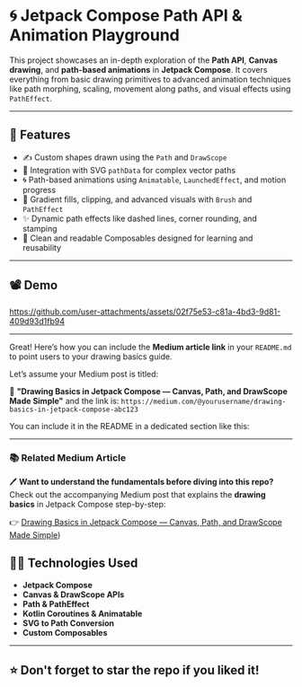 # 🌀 Jetpack Compose Path API & Animation Playground

This project showcases an in-depth exploration of the **Path API**, **Canvas drawing**, and **path-based animations** in **Jetpack Compose**. It covers everything from basic drawing primitives to advanced animation techniques like path morphing, scaling, movement along paths, and visual effects using `PathEffect`.

---

## 🎯 Features

- ✍️ Custom shapes drawn using the `Path` and `DrawScope`
- 📐 Integration with SVG `pathData` for complex vector paths
- 🌀 Path-based animations using `Animatable`, `LaunchedEffect`, and motion progress
- 🎨 Gradient fills, clipping, and advanced visuals with `Brush` and `PathEffect`
- ✨ Dynamic path effects like dashed lines, corner rounding, and stamping
- 🧠 Clean and readable Composables designed for learning and reusability

---

## 📽️ Demo



https://github.com/user-attachments/assets/02f75e53-c81a-4bd3-9d81-409d93d1fb94



---

Great! Here’s how you can include the **Medium article link** in your `README.md` to point users to your drawing basics guide.

Let’s assume your Medium post is titled:

🔗 **"Drawing Basics in Jetpack Compose — Canvas, Path, and DrawScope Made Simple"**
and the link is: `https://medium.com/@yourusername/drawing-basics-in-jetpack-compose-abc123`

You can include it in the README in a dedicated section like this:

---

### 📚 Related Medium Article

🖊️ **Want to understand the fundamentals before diving into this repo?**
Check out the accompanying Medium post that explains the **drawing basics** in Jetpack Compose step-by-step:

👉 [Drawing Basics in Jetpack Compose — Canvas, Path, and DrawScope Made Simple](https://medium.com/@shoaibkhalid65/path-api-in-jetpack-compose-draw-animate-and-mesmerize-60e27e42cfca))



## 🧑‍💻 Technologies Used

- **Jetpack Compose**
- **Canvas & DrawScope APIs**
- **Path & PathEffect**
- **Kotlin Coroutines & Animatable**
- **SVG to Path Conversion**
- **Custom Composables**

---


## ⭐️ Don't forget to star the repo if you liked it!
